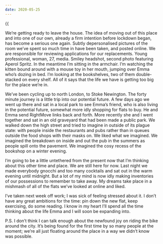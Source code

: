 ```yaml
---
date: 2020-05-25
---
```


{{<audio src="/audio/journal/abney-park.m4a" caption="The quiet of Abney Park in Stoke Newington">}}

We’re getting ready to leave the house. The idea of moving out of this place and into one of our own, already a firm intention before lockdown began, has become a serious one again. Subtly depersonalised pictures of the room we’ve spent so much time in have been taken, and posted online. We are responsible for reviewing applications for our replacements. Young professional, woman, 27, media. Smiley headshot, second photo featuring Aperol Spritz. In the meantime I’m sitting in the armchair. I’m watching the kitten bound around with a mouse toy in her mouth, jumping over Emma who’s dozing in bed. I’m looking at the bookshelves, two of them double-stacked on every shelf. All of it says that the life we have is getting too big for the place we’re in.

We’ve been cycling up to north London, to Stoke Newington. The forty minute journey is a little trip into our potential future. A few days ago we went up there and sat in a local park to see Emma’s friend, who is also living in the potential future, somewhat more idly shopping for flats to buy. He and Emma send RightMove links back and forth. More recently she and I went together and sat in an old graveyard that had been made a public park. We walked down the high street and tried to imagine in outside of its plague state: with people inside the restaurants and pubs rather than in queues outside the food shops with their masks on. We liked what we imagined. We imagined the breakdown on inside and out the pub in the summers as people spill onto the pavement. We imagined the cosy recess of the bookshop on a winter evening.

I’m going to be a little untethered from the present now that I’m thinking about this other time and place. We are still here for now. Last night we made everybody gnocchi and too many cocktails and sat out in the warm evening until midnight. But a lot of my mind is now idly making inventories of our possessions to remember to take away. My dreams take place in a mishmash of all of the flats we’ve looked at online and liked.

I’ve taken next week off work; I was sick of feeling stressed about it. I don’t have any great ambitions for the time: pin down the new flat, keep exercising, do some reading. I know in my heart I’ll spend all the time thinking about the life Emma and I will soon be expanding into.

P.S. I don’t think I can talk enough about the newfound joy on riding the bike around the city. It’s being found for the first time by so many people at the moment; we’re all just floating around the place in a way we didn’t know was possible.
